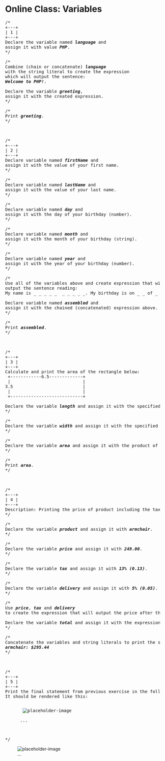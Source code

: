 # Online Class: Variables

<pre>
/*
+---+
| 1 |
+---+
Declare the variable named <strong><em>language</em></strong> and 
assign it with value <strong><em>PHP</em></strong>.
*/

/*
Combine (chain or concatenate) <strong><em>language</em></strong> 
with the string literal to create the expression 
which will output the sentence: 
<strong><em>Welcome to PHP!</strong></em>. 

Declare the variable <strong><em>greeting</em></strong>, 
assign it with the created expression.
*/

/*
Print <strong><em>greeting</em></strong>.
*/



/* 
+---+
| 2 |
+---+
Declare variable named <strong><em>firstName</strong></em> and 
assign it with the value of your first name.
*/

/*  
Declare variable named <strong><em>lastName</strong></em> and 
assign it with the value of your last name.
*/

/*
Declare variable named <strong><em>day</strong></em> and 
assign it with the day of your birthday (number).
*/

/*
Declare variable named <strong><em>month</strong></em> and 
assign it with the month of your birthday (string).
*/

/*
Declare variable named <strong><em>year</strong></em> and 
assign it with the year of your birthday (number).
*/

/*
Use all of the variables above and create expression that will
output the sentence reading:
My name is _ _ _ _ _  _ _ _ _ _. My birthday is on _ _ of _ _ _ _ _,  _ _ _ _.

Declare variable named <strong><em>assembled</strong></em> and 
assign it with the chained (concatenated) expression above.
*/

/*
Print <strong><em>assembled</strong></em>.
*/    



/*
+---+
| 3 |
+---+
Calculate and print the area of the rectangle below:
 +------------6.5-------------+
 |                            |
3.5                           |
 |                            |
 +----------------------------+
 
Declare the variable <strong><em>length</strong></em> and assign it with the specified value.
*/

/*
Declare the variable <strong><em>width</strong></em> and assign it with the specified value.
*/

/*
Declare the variable <strong><em>area</strong></em> and assign it with the product of <strong><em>length</strong></em> and <strong><em>width</strong></em>.
*/

/*
Print <strong><em>area</strong></em>.
*/



/*
+---+
| 4 |
+---+
Description: Printing the price of product including the tax and delivery.
*/

/*
Declare the variable <strong><em>product</strong></em> and assign it with <strong><em>armchair</strong></em>.
*/

/*
Declare the variable <strong><em>price</strong></em> and assign it with <strong><em>249.00</strong></em>.
*/

/*
Declare the variable <strong><em>tax</strong></em> and assign it with <strong><em>13% (0.13)</strong></em>.
*/

/*
Declare the variable <strong><em>delivery</strong></em> and assign it with <strong><em>5% (0.05)</strong></em>.
*/

/*
Use <strong><em>price</strong></em>, <strong><em>tax</strong></em> and <strong><em>delivery</strong></em> 
to create the expression that will output the price after the tax and delivery.

Declare the variable <strong><em>total</strong></em> and assign it with the expression gotten from the previous step.
*/

/*
Concatenate the variables and string literals to print the statement:
<strong><em>armchair: $295.44</strong></em>
*/



/*
+---+
| 5 |
+---+
Print the final statement from previous exercise in the following markup (including the placeholder image, <strong><em>armchair: $295.44</strong></em> should be contained by <strong><em>figcaption</strong></em> element):
It should be rendered like this:
<figure>
  <img src="https://placehold.jp/24/e8d2ae/fff/300x300.png" alt="placeholder-image">
  <figcaption> ... </figcaption>
</figure>
*/
</pre>
<figure>
  <img src="https://placehold.jp/24/e8d2ae/fff/300x300.png" alt="placeholder-image">
  <figcaption> ... </figcaption>
</figure>
